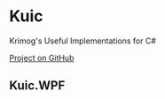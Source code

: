 # Kuic
Krimog's Useful Implementations for C#

[Project on GitHub](https://github.com/krimog/kuic/)

## Kuic.WPF
